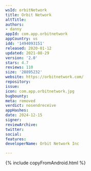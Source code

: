 ```yaml
---
wsId: orbitNetwork
title: Orbit Network
altTitle: 
authors:
- danny
appId: com.app.orbitnetwork
appCountry: us
idd: '1494093151'
released: 2020-01-12
updated: 2021-08-29
version: '2.0'
stars: 4.7
reviews: 110
size: '28895232'
website: https://orbitnetwork.com/
repository: 
issue: 
icon: com.app.orbitnetwork.jpg
bugbounty: 
meta: removed
verdict: nosendreceive
appHashes: 
date: 2024-12-15
signer: 
reviewArchive: 
twitter: 
social: 
features: 
developerName: Orbit Network Inc

---
```


{% include copyFromAndroid.html %}
